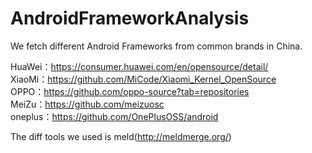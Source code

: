 # AndroidFrameworkAnalysis

We fetch different Android Frameworks from common brands in China.

HuaWei：https://consumer.huawei.com/en/opensource/detail/  
XiaoMi：https://github.com/MiCode/Xiaomi_Kernel_OpenSource  
OPPO：https://github.com/oppo-source?tab=repositories  
MeiZu：https://github.com/meizuosc  
oneplus：https://github.com/OnePlusOSS/android  

The diff tools we used is meld(http://meldmerge.org/)

